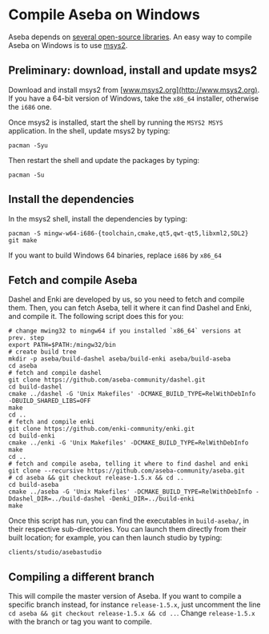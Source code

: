 # Compile Aseba on Windows

Aseba depends on [several open-source libraries](compile.deps.md).
An easy way to compile Aseba on Windows is to use [msys2](http://www.msys2.org).

## Preliminary: download, install and update msys2

Download and install msys2 from [www.msys2.org](http://www.msys2.org).
If you have a 64-bit version of Windows, take the `x86_64` installer, otherwise the `i686` one.

Once msys2 is installed, start the shell by running the `MSYS2 MSYS` application.
In the shell, update msys2 by typing:

	pacman -Syu
 
Then restart the shell and update the packages by typing:
 
	pacman -Su

## Install the dependencies

In the msys2 shell, install the dependencies by typing:

	pacman -S mingw-w64-i686-{toolchain,cmake,qt5,qwt-qt5,libxml2,SDL2} git make

If you want to build Windows 64 binaries, replace `i686` by `x86_64`

## Fetch and compile Aseba

Dashel and Enki are developed by us, so you need to fetch and compile them.
Then, you can fetch Aseba, tell it where it can find Dashel and Enki, and compile it.
The following script does this for you:

	# change mwing32 to mingw64 if you installed `x86_64` versions at prev. step
	export PATH=$PATH:/mingw32/bin
	# create build tree
	mkdir -p aseba/build-dashel aseba/build-enki aseba/build-aseba
	cd aseba
	# fetch and compile dashel
	git clone https://github.com/aseba-community/dashel.git
	cd build-dashel
	cmake ../dashel -G 'Unix Makefiles' -DCMAKE_BUILD_TYPE=RelWithDebInfo -DBUILD_SHARED_LIBS=OFF
	make
	cd ..
	# fetch and compile enki
	git clone https://github.com/enki-community/enki.git
	cd build-enki
	cmake ../enki -G 'Unix Makefiles' -DCMAKE_BUILD_TYPE=RelWithDebInfo
	make
	cd ..
	# fetch and compile aseba, telling it where to find dashel and enki
	git clone --recursive https://github.com/aseba-community/aseba.git
	# cd aseba && git checkout release-1.5.x && cd ..
	cd build-aseba
	cmake ../aseba -G 'Unix Makefiles' -DCMAKE_BUILD_TYPE=RelWithDebInfo -Ddashel_DIR=../build-dashel -Denki_DIR=../build-enki
	make

Once this script has run, you can find the executables in `build-aseba/`, in their respective sub-directories.
You can launch them directly from their built location; for example, you can then launch studio by typing:

	clients/studio/asebastudio

## Compiling a different branch

This will compile the master version of Aseba.
If you want to compile a specific branch instead, for instance `release-1.5.x`, just uncomment the line `cd aseba && git checkout release-1.5.x && cd ..`.
Change `release-1.5.x` with the branch or tag you want to compile.
